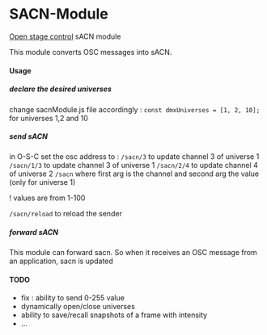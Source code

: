 # SACN-Module
[Open stage control](http://openstagecontrol.ammd.net/) sACN module

This module converts OSC messages into sACN. 

#### Usage
##### declare the desired universes 
change sacnModule.js file accordingly : 
`const dmxUniverses = [1, 2, 10];` for universes 1,2 and 10
 

##### send sACN
in O-S-C set the osc address to : 
`/sacn/3` to update channel 3 of universe 1 
`/sacn/1/3` to update channel 3 of universe 1 
`/sacn/2/4` to update channel 4 of universe 2
`/sacn` where first arg is the channel and second arg the value (only for universe 1) 

! values are from 1-100

`/sacn/reload` to reload the sender 

##### forward sACN
This module can forward sacn. So when it receives an OSC message from an application, sacn is updated

#### TODO
- fix : ability to send 0-255 value 
- dynamically open/close universes 
- ability to save/recall snapshots of a frame with intensity 
- ...